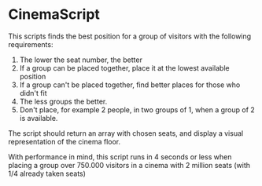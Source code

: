 # CinemaScript

This scripts finds the best position for a group of visitors with the following
requirements:

1. The lower the seat number, the better
2. If a group can be placed together, place it at the lowest available position
3. If a group can't be placed together, find better places for those who didn't fit
4. The less groups the better.
5. Don't place, for example 2 people, in two groups of 1, when a group of 2 is available.

The script should return an array with chosen seats, and display a visual representation of the cinema floor.

With performance in mind, this script runs in 4 seconds or less when placing a group over 750.000 visitors in a cinema with 2 million seats (with 1/4 already taken seats)
